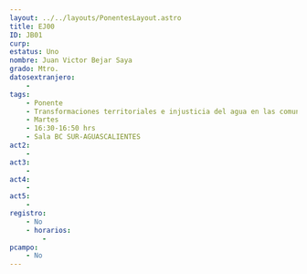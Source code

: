 ```yaml
---
layout: ../../layouts/PonentesLayout.astro
title: EJ00
ID: JB01
curp: 
estatus: Uno
nombre: Juan Victor Bejar Saya
grado: Mtro.
datosextranjero:
    - 
tags:
    - Ponente
    - Transformaciones territoriales e injusticia del agua en las comunidades campesinas de la microcuenca Piuray Ccorimarca - Chinchero - Cusco (Perú)
    - Martes
    - 16:30-16:50 hrs
    - Sala BC SUR-AGUASCALIENTES
act2: 
    - 
act3: 
    - 
act4: 
    - 
act5: 
    - 
registro:
    - No
    - horarios:
        -
pcampo:
    - No
---
```


